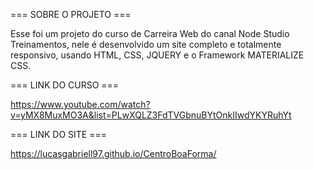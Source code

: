 === SOBRE O PROJETO ===

Esse foi um projeto do curso de Carreira Web do canal Node Studio Treinamentos, nele é desenvolvido um site completo e totalmente responsivo, usando HTML, CSS, JQUERY e o Framework MATERIALIZE CSS.

=== LINK DO CURSO ===

https://www.youtube.com/watch?v=yMX8MuxMO3A&list=PLwXQLZ3FdTVGbnuBYtOnkIIwdYKYRuhYt

=== LINK DO SITE ===

https://lucasgabriell97.github.io/CentroBoaForma/
